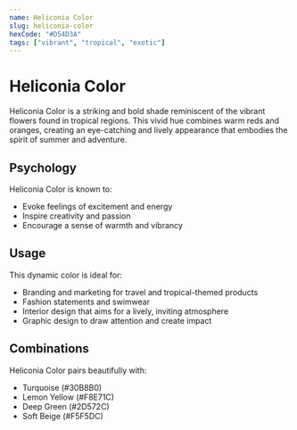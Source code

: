 ```yaml
---
name: Heliconia Color
slug: heliconia-color
hexCode: "#D54D3A"
tags: ["vibrant", "tropical", "exotic"]
---
```


# Heliconia Color

Heliconia Color is a striking and bold shade reminiscent of the vibrant flowers found in tropical regions. This vivid hue combines warm reds and oranges, creating an eye-catching and lively appearance that embodies the spirit of summer and adventure.

## Psychology

Heliconia Color is known to:
- Evoke feelings of excitement and energy
- Inspire creativity and passion
- Encourage a sense of warmth and vibrancy

## Usage

This dynamic color is ideal for:
- Branding and marketing for travel and tropical-themed products
- Fashion statements and swimwear
- Interior design that aims for a lively, inviting atmosphere
- Graphic design to draw attention and create impact

## Combinations

Heliconia Color pairs beautifully with:
- Turquoise (#30B8B0)
- Lemon Yellow (#F8E71C)
- Deep Green (#2D572C)
- Soft Beige (#F5F5DC)
